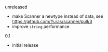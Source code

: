 unreleased

* make Scanner a newtype instead of data, see https://github.com/Yuras/scanner/pull/3
* improve `string` performance

0.1

* initial release
